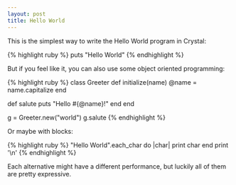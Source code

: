 ```yaml
---
layout: post
title: Hello World
---
```


This is the simplest way to write the Hello World program in Crystal:

{% highlight ruby %}
puts "Hello World"
{% endhighlight %}

But if you feel like it, you can also use some object oriented programming:

{% highlight ruby %}
class Greeter
  def initialize(name)
    @name = name.capitalize
  end

  def salute
    puts "Hello #{@name}!"
  end
end

g = Greeter.new("world")
g.salute
{% endhighlight %}

Or maybe with blocks:

{% highlight ruby %}
"Hello World".each_char do |char|
  print char
end
print '\n'
{% endhighlight %}

Each alternative might have a different performance, but luckily all of them are pretty expressive.